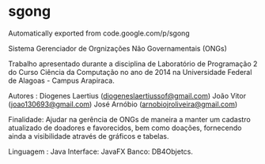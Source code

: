 # sgong
Automatically exported from code.google.com/p/sgong

Sistema Gerenciador de Orgnizações Não Governamentais (ONGs)

Trabalho apresentado durante a disciplina de Laboratório de Programação 2 do Curso Ciência da Computação no ano de 2014 na Universidade Federal de Alagoas - Campus Arapiraca.

Autores : Diogenes Laertius (diogeneslaertiussof@gmail.com)
          João Vitor (joao130693@gmail.com)
          José Arnóbio (arnobiojroliveira@gmail.com)

Finalidade: Ajudar na gerência de ONGs de maneira a manter um cadastro atualizado de doadores e favorecidos, bem como doações, fornecendo ainda a visibilidade através de gráficos e tabelas.

Linguagem : Java
Interface: JavaFX
Banco: DB4Objetcs.
